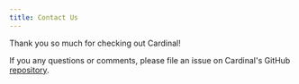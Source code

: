 ```yaml
---
title: Contact Us
---
```


Thank you so much for checking out Cardinal!

If you any questions or comments, please file an issue on Cardinal's GitHub [repository](https://github.com/cardinal-dev/Cardinal/issues/).